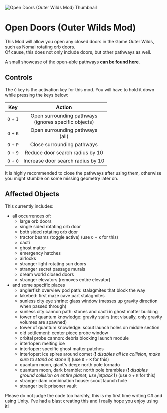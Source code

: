 ![Open Doors (Outer Wilds Mod) Thumbnail](doc/open_doors_thumb.png)

# Open Doors (Outer Wilds Mod)

This Mod will allow you open any closed doors in the Game Outer Wilds, such as Nomai rotating orb doors.  
Of cause, this does not only include doors, but other pathways as well.

A small showcase of the open-able pathways **[can be found here](doc/showcase.md)**.

## Controls

The `O` key is the activation key for this mod. You will have to hold it down while pressing the keys below:

|    Key    |                          Action                          |
|:---------:|:--------------------------------------------------------:|
| `O` + `I` | Open surrounding pathways<br/>(ignores specific objects) |
| `O` + `K` |           Open surrounding pathways<br/>(all)            |
| `O` + `P` |                Close surrounding pathways                |
| `O` + `9` |             Reduce door search radius by 10              |
| `O` + `0` |            Increase door search radius by 10             |

It is highly recommended to close the pathways after using them, otherwise you might stumble on some missing geometry
later on.

## Affected Objects

This currently includes:

- all occurrences of:
    - large orb doors
    - single sided rotating orb door
    - both sided rotating orb door
    - tractor beams (toggle active) (use `O` + `K` for this)
    - cacti
    - ghost matter
    - emergency hatches
    - airlocks
    - stranger light rotating sun doors
    - stranger secret passage murals
    - dream world closed doors
    - stranger elevators (removes entire elevator)
- and some specific places
    - anglerfish overview pod path: stalagmites that block the way
    - lakebed: first maze cave part stalagmites
    - sunless city eye shrine: glass window (messes up gravity direction when passed through)
    - sunless city cannon path: stones and cacti in ghost matter building
    - tower of quantum knowledge: gravity stairs (not visually, only gravity volumes are spawned)
    - tower of quantum knowledge: scout launch holes on middle section
    - old settlement: center piece probe window
    - orbital probe cannon: debris blocking launch module
    - interloper: melting ice
    - interloper: specific ghost matter patches
    - interloper: ice spires around comet (**!** *disables all ice collision, make sure to stand on stone* **!**) (use `O` + `K` for
      this)
    - quantum moon, giant's deep: north pole tornado
    - quantum moon, dark bramble: north pole brambles (**!** *disables ground collision on entire planet, use
      jetpack* **!**) (use `O` + `K` for this)
    - stranger dam combination house: scout launch hole
    - stranger bell: prisoner vault

Please do not judge the code too harshly, this is my first time writing C# and using Unity. I've had a blast creating
this and I really hope you enjoy using it!
